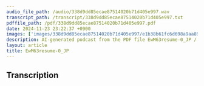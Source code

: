 ```yaml
---
audio_file_path: /audio/338d9dd85ecae87514020b71d405e997.wav
transcript_path: /transcript/338d9dd85ecae87514020b71d405e997.txt
pdffile_path: /pdf/338d9dd85ecae87514020b71d405e997.pdf
date: 2024-11-23 23:22:37 +0900
images: ['images/338d9dd85ecae87514020b71d405e997/e1b38b61fc6d698a9aa89fd19892ff4b62e03e648fd77b032661ad6d40d312fb.jpg']
description: AI-generated podcast from the PDF file EwM63resume-0_JP / 338d9dd85ecae87514020b71d405e997
layout: article
title: EwM63resume-0_JP
---
```


## Transcription





